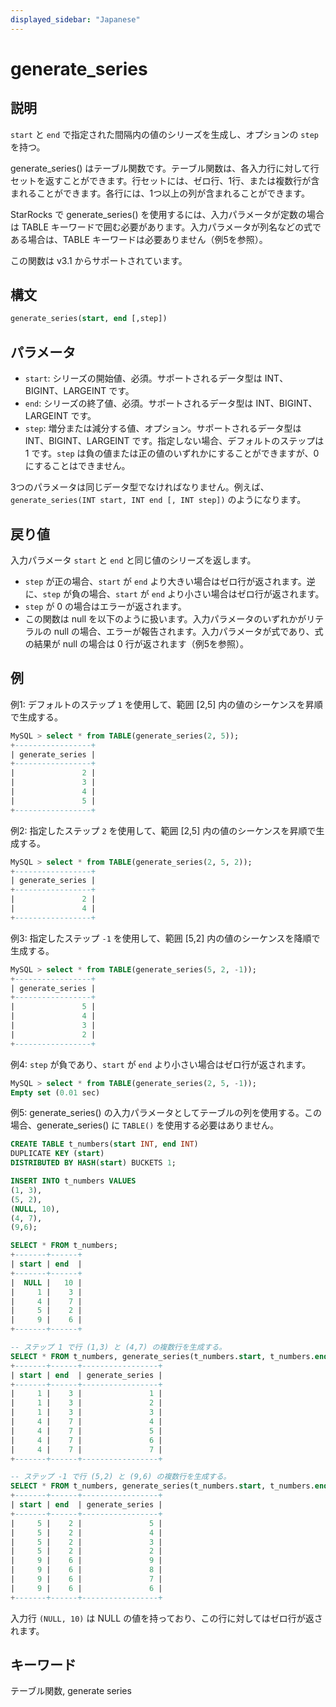 ```yaml
---
displayed_sidebar: "Japanese"
---
```


# generate_series

## 説明

`start` と `end` で指定された間隔内の値のシリーズを生成し、オプションの `step` を持つ。

generate_series() はテーブル関数です。テーブル関数は、各入力行に対して行セットを返すことができます。行セットには、ゼロ行、1行、または複数行が含まれることができます。各行には、1つ以上の列が含まれることができます。

StarRocks で generate_series() を使用するには、入力パラメータが定数の場合は TABLE キーワードで囲む必要があります。入力パラメータが列名などの式である場合は、TABLE キーワードは必要ありません（例5を参照）。

この関数は v3.1 からサポートされています。

## 構文

```SQL
generate_series(start, end [,step])
```

## パラメータ

- `start`: シリーズの開始値、必須。サポートされるデータ型は INT、BIGINT、LARGEINT です。
- `end`: シリーズの終了値、必須。サポートされるデータ型は INT、BIGINT、LARGEINT です。
- `step`: 増分または減分する値、オプション。サポートされるデータ型は INT、BIGINT、LARGEINT です。指定しない場合、デフォルトのステップは 1 です。`step` は負の値または正の値のいずれかにすることができますが、0 にすることはできません。

3つのパラメータは同じデータ型でなければなりません。例えば、`generate_series(INT start, INT end [, INT step])` のようになります。

## 戻り値

入力パラメータ `start` と `end` と同じ値のシリーズを返します。

- `step` が正の場合、`start` が `end` より大きい場合はゼロ行が返されます。逆に、`step` が負の場合、`start` が `end` より小さい場合はゼロ行が返されます。
- `step` が 0 の場合はエラーが返されます。
- この関数は null を以下のように扱います。入力パラメータのいずれかがリテラルの null の場合、エラーが報告されます。入力パラメータが式であり、式の結果が null の場合は 0 行が返されます（例5を参照）。

## 例

例1: デフォルトのステップ `1` を使用して、範囲 [2,5] 内の値のシーケンスを昇順で生成する。

```SQL
MySQL > select * from TABLE(generate_series(2, 5));
+-----------------+
| generate_series |
+-----------------+
|               2 |
|               3 |
|               4 |
|               5 |
+-----------------+
```

例2: 指定したステップ `2` を使用して、範囲 [2,5] 内の値のシーケンスを昇順で生成する。

```SQL
MySQL > select * from TABLE(generate_series(2, 5, 2));
+-----------------+
| generate_series |
+-----------------+
|               2 |
|               4 |
+-----------------+
```

例3: 指定したステップ `-1` を使用して、範囲 [5,2] 内の値のシーケンスを降順で生成する。

```SQL
MySQL > select * from TABLE(generate_series(5, 2, -1));
+-----------------+
| generate_series |
+-----------------+
|               5 |
|               4 |
|               3 |
|               2 |
+-----------------+
```

例4: `step` が負であり、`start` が `end` より小さい場合はゼロ行が返されます。

```SQL
MySQL > select * from TABLE(generate_series(2, 5, -1));
Empty set (0.01 sec)
```

例5: generate_series() の入力パラメータとしてテーブルの列を使用する。この場合、generate_series() に `TABLE()` を使用する必要はありません。

```SQL
CREATE TABLE t_numbers(start INT, end INT)
DUPLICATE KEY (start)
DISTRIBUTED BY HASH(start) BUCKETS 1;

INSERT INTO t_numbers VALUES
(1, 3),
(5, 2),
(NULL, 10),
(4, 7),
(9,6);

SELECT * FROM t_numbers;
+-------+------+
| start | end  |
+-------+------+
|  NULL |   10 |
|     1 |    3 |
|     4 |    7 |
|     5 |    2 |
|     9 |    6 |
+-------+------+

-- ステップ 1 で行 (1,3) と (4,7) の複数行を生成する。
SELECT * FROM t_numbers, generate_series(t_numbers.start, t_numbers.end);
+-------+------+-----------------+
| start | end  | generate_series |
+-------+------+-----------------+
|     1 |    3 |               1 |
|     1 |    3 |               2 |
|     1 |    3 |               3 |
|     4 |    7 |               4 |
|     4 |    7 |               5 |
|     4 |    7 |               6 |
|     4 |    7 |               7 |
+-------+------+-----------------+

-- ステップ -1 で行 (5,2) と (9,6) の複数行を生成する。
SELECT * FROM t_numbers, generate_series(t_numbers.start, t_numbers.end, -1);
+-------+------+-----------------+
| start | end  | generate_series |
+-------+------+-----------------+
|     5 |    2 |               5 |
|     5 |    2 |               4 |
|     5 |    2 |               3 |
|     5 |    2 |               2 |
|     9 |    6 |               9 |
|     9 |    6 |               8 |
|     9 |    6 |               7 |
|     9 |    6 |               6 |
+-------+------+-----------------+
```

入力行 `(NULL, 10)` は NULL の値を持っており、この行に対してはゼロ行が返されます。

## キーワード

テーブル関数, generate series
